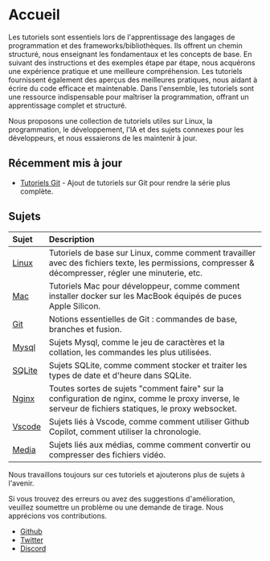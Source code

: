 # Accueil

Les tutoriels sont essentiels lors de l'apprentissage des langages de programmation et des frameworks/bibliothèques. Ils offrent un chemin structuré, nous enseignant les fondamentaux et les concepts de base. En suivant des instructions et des exemples étape par étape, nous acquérons une expérience pratique et une meilleure compréhension. Les tutoriels fournissent également des aperçus des meilleures pratiques, nous aidant à écrire du code efficace et maintenable. Dans l'ensemble, les tutoriels sont une ressource indispensable pour maîtriser la programmation, offrant un apprentissage complet et structuré.

Nous proposons une collection de tutoriels utiles sur Linux, la programmation, le développement, l'IA et des sujets connexes pour les développeurs, et nous essaierons de les maintenir à jour.

## Récemment mis à jour

- [Tutoriels Git](git/) - Ajout de tutoriels sur Git pour rendre la série plus complète.

## Sujets

| Sujet | Description |
| :--- | :--- |
| [Linux](linux/) | Tutoriels de base sur Linux, comme comment travailler avec des fichiers texte, les permissions, compresser & décompresser, régler une minuterie, etc. |
| [Mac](mac/how-to-use-docker-on-m1-mac.html) | Tutoriels Mac pour développeur, comme comment installer docker sur les MacBook équipés de puces Apple Silicon. |
| [Git](git/) | Notions essentielles de Git : commandes de base, branches et fusion. |
| [Mysql](mysql/most-used-sql-commands.html) | Sujets Mysql, comme le jeu de caractères et la collation, les commandes les plus utilisées. |
| [SQLite](sqlite/deal-with-date-time-type-in-sqlite.html) | Sujets SQLite, comme comment stocker et traiter les types de date et d'heure dans SQLite. |
| [Nginx](nginx/nginx-https-config.html) | Toutes sortes de sujets "comment faire" sur la configuration de nginx, comme le proxy inverse, le serveur de fichiers statiques, le proxy websocket. |
| [Vscode](vscode/copilot-usage-and-shortcut.html) | Sujets liés à Vscode, comme comment utiliser Github Copilot, comment utiliser la chronologie. |
| [Media](media/convert-compress-video-via-ffmpeg.html) | Sujets liés aux médias, comme comment convertir ou compresser des fichiers vidéo. |

Nous travaillons toujours sur ces tutoriels et ajouterons plus de sujets à l'avenir.

Si vous trouvez des erreurs ou avez des suggestions d'amélioration, veuillez soumettre un problème ou une demande de tirage. Nous apprécions vos contributions.

- [Github](https://github.com/tinkink-net/tutorials)
- [Twitter](https://twitter.com/tinkink_net)
- [Discord](https://discord.gg/D57Xdz3sNg)
